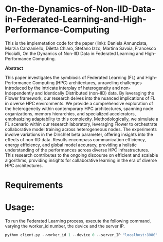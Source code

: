 # On-the-Dynamics-of-Non-IID-Data-in-Federated-Learning-and-High-Performance-Computing

This is the implemetation code for the paper (link): Daniela Annunziata, Marzia Canzaniello, Diletta Chiaro, Stefano Izzo, Martina Savoia, Francesco Piccialli, On the Dynamics of Non-IID Data in Federated Learning and High-Performance Computing.

**Abstract**

This paper investigates the symbiosis of Federated Learning (FL) and High-Performance Computing (HPC) architectures, unraveling challenges introduced by the intricate interplay of heterogeneity and non-Independently and Identically Distributed (non-IID) data. By leveraging the Flower framework, our research delves into the nuanced implications of FL in diverse HPC environments. We provide a comprehensive exploration of the heterogeneity within contemporary HPC architectures, spanning node organizations, memory hierarchies, and specialized accelerators, emphasizing adaptability to this complexity. Methodologically, we simulate a FL scenario within our research laboratory, leveraging Flower to orchestrate collaborative model training across heterogeneous nodes. The experiments involve variations in the Dirichlet beta parameter, offering insights into the effects of non-IID data. Results encompass communication efficiency, energy efficiency, and global model accuracy, providing a holistic understanding of the performances across diverse HPC infrastructures. 
This research contributes to the ongoing discourse on efficient and scalable algorithms, providing insights for collaborative learning in the era of diverse HPC architectures.

# Requirements

# Usage: 
To run the Federated Learning process, execute the following command, varying the worker_id number, the device and the server IP.
```python
python client.py --worker_id 1 --device 0 --server_IP "localhost:8080"
```

